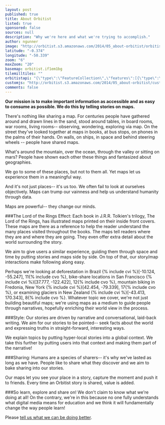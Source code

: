 ```yaml
---
layout: post
published: true
title: About Orbitist
listed: true
sponsored: false
sources: null
description: "Why we're here and what we're trying to accomplish."
author: ngunner
image: "http://orbitist.s3.amazonaws.com/2014/05_about-orbitist/orbitist_illustration.jpg"
latitude: "-0.374"
longitude: "-50.339"
zoom: "6"
maxZoom: "20"
basemap: orbitist.if1em1bg
tilemilltiles: ""
orbitistapi: "{\"type\":\"FeatureCollection\",\"features\":[{\"type\":\"Feature\",\"geometry\":{\"type\":\"Point\",\"coordinates\":[-55.251756342807,-10.123748091794]},\"properties\":{\"name\":\"Deforestation in Brazil\",\"description\":\"\\u003Cimg typeof=\\u0022foaf:Image\\u0022 src=\\u0022http:\\/\\/api.orbitist.com\\/sites\\/default\\/files\\/styles\\/retina_600\\/public\\/images\\/deforest.jpg?itok=uEGu2QVM\\u0022 width=\\u0022600\\u0022 height=\\u0022374\\u0022 alt=\\u0022\\u0022 \\/\\u003E\\n\\u003Cp\\u003EThis image shows a region of Mato Grasso, Brazil in 1992 (left) and 2004 (right).\\u003C\\/p\\u003E\\n\\n\\u003Csmall\\u003E\\u003Ca href=\\u0022http:\\/\\/earthobservatory.nasa.gov\\/IOTD\\/view.php?id=35891\\u0022 target=\\u0022_blank\\u0022\\u003ENASA Earth Observatory\\u003C\\/a\\u003E\\u003C\\/small\\u003E\",\"field_image\":31,\"field_image_rendered\":\"\\u003Cimg typeof=\\u0022foaf:Image\\u0022 src=\\u0022http:\\/\\/api.orbitist.com\\/sites\\/default\\/files\\/styles\\/retina_600\\/public\\/images\\/deforest.jpg?itok=uEGu2QVM\\u0022 width=\\u0022600\\u0022 height=\\u0022374\\u0022 alt=\\u0022\\u0022 \\/\\u003E\",\"field_sources\":31,\"field_sources_rendered\":\"\\u003Ca href=\\u0022http:\\/\\/earthobservatory.nasa.gov\\/IOTD\\/view.php?id=35891\\u0022 target=\\u0022_blank\\u0022\\u003ENASA Earth Observatory\\u003C\\/a\\u003E\"}},{\"type\":\"Feature\",\"geometry\":{\"type\":\"Point\",\"coordinates\":[-122.42477416993,37.765286825038]},\"properties\":{\"name\":\"San Francisco Bike Share\",\"description\":\"\\u003Cimg typeof=\\u0022foaf:Image\\u0022 src=\\u0022http:\\/\\/api.orbitist.com\\/sites\\/default\\/files\\/styles\\/retina_600\\/public\\/images\\/1280px-Bay_Area_Bike_Share_launch_in_San_Jose_CA.jpg?itok=XWu5SkkR\\u0022 width=\\u0022600\\u0022 height=\\u0022400\\u0022 alt=\\u0022\\u0022 \\/\\u003E\\n\\u003Cp\\u003ESan Francisco is one of the most progressive biking towns in the United States.\\u003C\\/p\\u003E\\n\\n\\u003Csmall\\u003E\\u003Ca href=\\u0022http:\\/\\/en.wikipedia.org\\/wiki\\/Bay_Area_Bike_Share#mediaviewer\\/File:Bay_Area_Bike_Share_launch_in_San_Jose_CA.jpg\\u0022 target=\\u0022_blank\\u0022\\u003EPhoto Credit\\u003C\\/a\\u003E\\u003C\\/small\\u003E\",\"field_image\":13,\"field_image_rendered\":\"\\u003Cimg typeof=\\u0022foaf:Image\\u0022 src=\\u0022http:\\/\\/api.orbitist.com\\/sites\\/default\\/files\\/styles\\/retina_600\\/public\\/images\\/1280px-Bay_Area_Bike_Share_launch_in_San_Jose_CA.jpg?itok=XWu5SkkR\\u0022 width=\\u0022600\\u0022 height=\\u0022400\\u0022 alt=\\u0022\\u0022 \\/\\u003E\",\"field_sources\":13,\"field_sources_rendered\":\"\\u003Ca href=\\u0022http:\\/\\/en.wikipedia.org\\/wiki\\/Bay_Area_Bike_Share#mediaviewer\\/File:Bay_Area_Bike_Share_launch_in_San_Jose_CA.jpg\\u0022 target=\\u0022_blank\\u0022\\u003EPhoto Credit\\u003C\\/a\\u003E\"}},{\"type\":\"Feature\",\"geometry\":{\"type\":\"Point\",\"coordinates\":[170.17393112181,-43.446563152849]},\"properties\":{\"name\":\"Franz Josef Glacier\",\"description\":\"\\u003Cimg typeof=\\u0022foaf:Image\\u0022 src=\\u0022http:\\/\\/api.orbitist.com\\/sites\\/default\\/files\\/styles\\/retina_600\\/public\\/images\\/800px-Franz_josef_Glacier_LC0250.jpg?itok=sd79CX7g\\u0022 width=\\u0022600\\u0022 height=\\u0022600\\u0022 alt=\\u0022\\u0022 \\/\\u003E\\n\\u003Cp\\u003EThe indigenous populations of New Zealand, the M\\u0101ori, believed that Hinehukatere was an adventurous lady who loved climbing the mountains. One day, she wished to impress her lover, Wawe, by taking him climbing. Though Wawe was less experienced at climbing, he agreed.  They found their way high into the peaks falling deeper in love as they went until in a turn of fate, Wawe was swept off a ledge by an avalanche. Hinehukatere, so lonely and sad sat there crying many tears. These tears froze in the valley forming a glacier called Ka Roimata o Hinehukatere meaning \\u0027The tears of Hinehukatere\\u0027.\\u003C\\/p\\u003E\\n\\u003Cp\\u003ENow that\\u0027s a pretty awesome story -- way cooler than the story of this glacier\\u0027s current name which goes something like this: Some German explorer in the 1860s pulls up to the New Zealand shore and is all \\u0022Hey look at that sweet glacier! Let\\u0027s name it after our emperor, Franz!\\u0022 Franz Joseph I that is, emperor of Austria, king of Hungary and president of the German confederation. Imagine what his resume looked like!\\u003C\\/p\\u003E\\n\\u003Cp\\u003EThe Franz Josef Glacier is unique in that it flows at a rate about 10 times faster than typical glaciers. It actually grew in size from 1984 until 2008 but has since started to rapidly decline. It is expected that more than a third of the glacier will be gone by 2100. \\u003C\\/p\\u003E\\n\\u003Cp\\u003EFranz Josef Glacier edges right up to a temperate rainforest full of lush greenery which makes it very appealing to hundreds of thousands of  tourists who hike in on foot or fly in via helicopter.\\u003C\\/p\\u003E\\n\\n\\u003Csmall\\u003E\\u003Ca href=\\u0022http:\\/\\/en.wikipedia.org\\/wiki\\/Franz_Josef_Glacier#mediaviewer\\/File:Franz_josef_Glacier_LC0250.jpg\\u0022 target=\\u0022_blank\\u0022\\u003EImage credit\\u003C\\/a\\u003E\\u003C\\/small\\u003E\",\"field_image\":11,\"field_image_rendered\":\"\\u003Cimg typeof=\\u0022foaf:Image\\u0022 src=\\u0022http:\\/\\/api.orbitist.com\\/sites\\/default\\/files\\/styles\\/retina_600\\/public\\/images\\/800px-Franz_josef_Glacier_LC0250.jpg?itok=sd79CX7g\\u0022 width=\\u0022600\\u0022 height=\\u0022600\\u0022 alt=\\u0022\\u0022 \\/\\u003E\",\"field_sources\":11,\"field_sources_rendered\":\"\\u003Ca href=\\u0022http:\\/\\/en.wikipedia.org\\/wiki\\/Franz_Josef_Glacier#mediaviewer\\/File:Franz_josef_Glacier_LC0250.jpg\\u0022 target=\\u0022_blank\\u0022\\u003EImage credit\\u003C\\/a\\u003E\"}}]}"
customjs: "http://orbitist.s3.amazonaws.com/2014/05_about-orbitist/custom.js"
comments: false
---
```


**Our mission is to make important information as accessible and as easy to consume as possible. We do this by telling stories on maps.**

There's nothing like sharing a map. For centuries people have gathered around and drawn lines in the sand, stood around tables, in board rooms, war rooms, living rooms-- observing, wondering, exploring via map. On the street they've looked together at maps in books, at bus stops, on phones in the palms of their hands. On walls, on ships, in space and behind steering wheels -- people have shared maps. 

What's around the mountain, over the ocean, through the valley or sitting on mars? People have shown each other these things and fantasized about geographies. 

We go to some of these places, but not to them all. Yet maps let us experience them in a meaningful way.

And it's not just places-- it's us too. We often fail to look at ourselves objectively. Maps can trump our vainness and help us understand humanity through data. 

Maps are powerful-- they change our minds.

###The Lord of the Rings Effect:
Each book in J.R.R. Tolkien's trilogy, The Lord of the Rings, has illustrated maps printed on their inside front covers. These maps are there as a reference to help the reader understand the many places visited throughout the books. The maps tell readers where they are and where they are going. They even offer extra detail about the world surrounding the story.

We aim to give users a similar experience, guiding them through space and time by putting stories and maps side by side. On top of that, our story/map interactions make following along easy. 

Perhaps we're looking at deforestation in Brazil {% include cvi %}[-10.124, -55.247], 11{% include cvo %}, bike-share locations in San Francisco {% include cvi %}[37.777, -122.422], 12{% include cvo %}, mountain biking in Fredonia, New York {% include cvi %}[42.454, -79.339], 17{% include cvo %}, or examining glaciers in New Zealand {% include cvi %}[-43.413, 170.343], 8{% include cvo %}. Whatever topic we cover, we're not just building beautiful maps; we're using maps as a medium to guide people through narratives, hopefully enriching their world view in the process.

###Style:
Our stories are driven by narrative and conversational, laid-back writing. We aim for our stories to be pointed-- seek facts about the world and expressing truths in straight-forward, interesting ways. 

We explain topics by putting hyper-local stories into a global context. We take this further by putting users into that context and making them part of the narrative!

###Sharing:
Humans are a species of sharers-- it's why we've lasted as long as we have. People like to share what they discover and we aim to bake sharing into our stories.

Our maps let you see your place in a story, capture the moment and push it to friends. Every time an Orbitist story is shared, value is added.

###So learn, explore and share on!
We don't claim to know what we're doing at all! On the contrary, we're in this because no one fully understands what digital media means for education and we think it will fundamentally change the way people learn! 

Please [tell us what we can be doing better](http://orbitist.com/pages/contact.html).